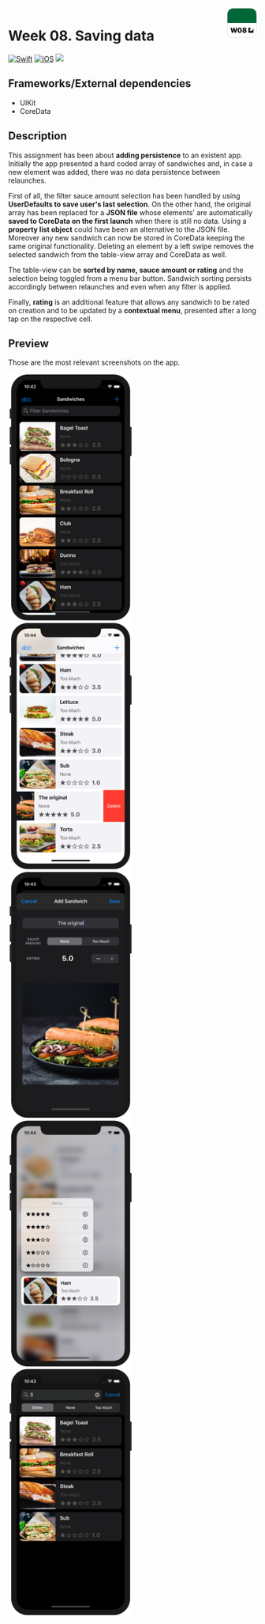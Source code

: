<!-- Header -->
<img src="../Assets/W08_AppIcon.png" width="60" align="right"/>
<h1>Week 08. Saving data</h1>

[![Swift](https://img.shields.io/badge/Swift-5.0-orange.svg?longCache=true&style=flat&logo=swift)](https://www.swift.org)
[![iOS](https://img.shields.io/badge/iOS-13.5+-lightgrey.svg?longCache=true&?style=flat&logo=apple)](https://developer.apple.com/ios/)
[![](https://img.shields.io/badge/@BEstelrichS-1A94E0.svg?logoColor=white&logo=twitter)](https://twitter.com/BEstelrichS)


<!-- Body -->
## Frameworks/External dependencies
- UIKit
- CoreData


## Description
This assignment has been about **adding persistence** to an existent app. Initially the app presented a hard coded array of sandwiches and, in case a new element was added, there was no data persistence between relaunches.

First of all, the filter sauce amount selection has been handled by using **UserDefaults to save user's last selection**. On the other hand, the original array has been replaced for a **JSON file** whose elements' are automatically **saved to CoreData on the first launch** when there is still no data. Using a **property list object** could have been an alternative to the JSON file. Moreover any new sandwich can now be stored in CoreData keeping the same original functionality. Deleting an element by a left swipe removes the selected sandwich from the table-view array and CoreData as well.

The table-view can be **sorted by name, sauce amount or rating** and the selection being toggled from a menu bar button. Sandwich sorting persists accordingly between relaunches and even when any filter is applied.


Finally, **rating** is an additional feature that allows any sandwich to be rated on creation and to be updated by a **contextual menu**, presented after a long tap on the respective cell.


## Preview
Those are the most relevant screenshots on the app.

<p align="left">
	<img src="../Assets/W08_Screenshot1.png" height="500"/>
	<img src="../Assets/W08_Screenshot2.png" height="500"/>
	<img src="../Assets/W08_Screenshot3.png" height="500"/>
	<img src="../Assets/W08_Screenshot4.png" height="500"/>
	<img src="../Assets/W08_Screenshot5.png" height="500"/>
</p>



<!-- Footer -->